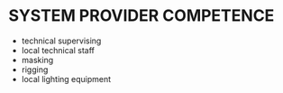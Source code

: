 # SYSTEM PROVIDER COMPETENCE

+ technical supervising
+ local technical staff
+ masking
+ rigging
+ local lighting equipment